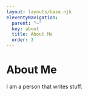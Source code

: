 ```yaml
---
layout: layouts/base.njk
eleventyNavigation:
  parent: "~"
  key: about
  title: About Me
  order: 3
---
```

# About Me

I am a person that writes stuff.

